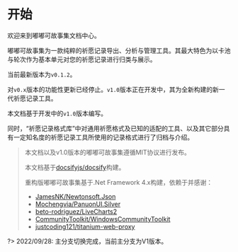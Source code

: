 # 开始

欢迎来到嘟嘟可故事集文档中心。

嘟嘟可故事集为一款纯粹的祈愿记录导出、分析与管理工具。其最大特色为以卡池与轮次作为基本单元对您的祈愿记录进行归类与展示。

当前最新版本为`v0.1.2`。

对`v0.x`版本的功能性更新已经停止。`v1.0`版本正在开发中，其为全新构建的新一代祈愿记录工具。

本文档基于开发中的`v1.0`版本编写。

同时，“祈愿记录格式库”中对通用祈愿格式及已知的适配的工具、以及其它部分具有一定知名度的祈愿记录工具所使用的记录格式进行了归档与介绍。

> 本文档以及v1.0版本的嘟嘟可故事集遵循MIT协议进行发布。
>
> 本文档基于[docsifyjs/docsify](https://github.com/docsifyjs/docsify)构建。
>
> 重构版嘟嘟可故事集基于.Net Framework 4.x构建，依赖于并感谢：
>
> - [JamesNK/Newtonsoft.Json](https://github.com/JamesNK/Newtonsoft.Json) 
> - [Mochengvia/PanuonUI.Silver](https://github.com/Mochengvia/PanuonUI.Silver) 
> - [beto-rodriguez/LiveCharts2](https://github.com/beto-rodriguez/LiveCharts2) 
> - [CommunityToolkit/WindowsCommunityToolkit](https://github.com/CommunityToolkit/WindowsCommunityToolkit) 
> - [justcoding121/titanium-web-proxy](https://github.com/justcoding121/Titanium-Web-Proxy) 

?> 2022/09/28: 主分支切换完成，当前主分支为V1版本。
